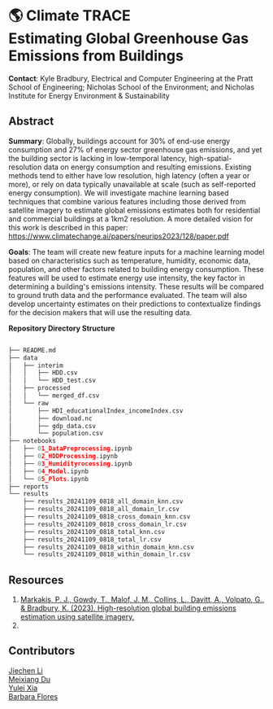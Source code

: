 # 🌎 Climate TRACE <br> Estimating Global Greenhouse Gas Emissions from Buildings

**Contact**: Kyle Bradbury, Electrical and Computer Engineering at the Pratt School of Engineering; Nicholas School of the Environment; and Nicholas Institute for Energy Environment & Sustainability

## Abstract

**Summary**:​ Globally, buildings account for 30% of end-use energy consumption and 27% of energy sector greenhouse gas emissions, and yet the building sector is lacking in low-temporal latency, high-spatial-resolution data on energy consumption and resulting emissions. Existing methods tend to either have low resolution, high latency (often a year or more), or rely on data typically unavailable at scale (such as self-reported energy consumption). We will investigate machine learning based techniques that combine various features including those derived from satellite imagery to estimate global emissions estimates both for residential and commercial buildings at a 1km2 resolution. 
A more detailed vision for this work is described in this paper: https://www.climatechange.ai/papers/neurips2023/128/paper.pdf


**Goals**​: The team will create new feature inputs for a machine learning model based on characteristics such as temperature, humidity, economic data, population, and other factors related to building energy consumption. These features will be used to estimate energy use intensity, the key factor in determining a building's emissions intensity. These results will be compared to ground truth data and the performance evaluated. The team will also develop uncertainty estimates on their predictions to contextualize findings for the decision makers that will use the resulting data.

**Repository Directory Structure**

```python

├── README.md
├── data
│   ├── interim
│   │   ├── HDD.csv
│   │   └── HDD_test.csv
│   ├── processed
│   │   └── merged_df.csv
│   └── raw
│       ├── HDI_educationalIndex_incomeIndex.csv
│       ├── download.nc
│       ├── gdp_data.csv
│       └── population.csv
├── notebooks
│   ├── 01_DataPreprocessing.ipynb
│   ├── 02_HDDProcessing.ipynb
│   ├── 03_Humidityrocessing.ipynb
│   ├── 04_Model.ipynb
│   └── 05_Plots.ipynb
├── reports
└── results
    ├── results_20241109_0818_all_domain_knn.csv
    ├── results_20241109_0818_all_domain_lr.csv
    ├── results_20241109_0818_cross_domain_knn.csv
    ├── results_20241109_0818_cross_domain_lr.csv
    ├── results_20241109_0818_total_knn.csv
    ├── results_20241109_0818_total_lr.csv
    ├── results_20241109_0818_within_domain_knn.csv
    └── results_20241109_0818_within_domain_lr.csv


```
## Resources
1. [Markakis, P. J., Gowdy, T., Malof, J. M., Collins, L., Davitt, A., Volpato, G., & Bradbury, K. (2023). High-resolution global building emissions estimation using satellite imagery.](https://www.climatechange.ai/papers/neurips2023/128/paper.pdf)
2. 


## Contributors
[Jiechen Li](https://github.com/carrieli15)  
[Meixiang Du](https://github.com/dumeixiang)  
[Yulei Xia](https://github.com/AliciaXia222)  
[Barbara Flores](https://github.com/BarbaraPFloresRios)  


